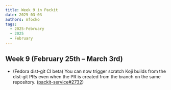 ```yaml
---
title: Week 9 in Packit
date: 2025-03-03
authors: mfocko
tags:
  - 2025-February
  - 2025
  - February
---
```


## Week 9 (February 25th – March 3rd)

- (Fedora dist-git CI beta) You can now trigger scratch Koji builds from the dist-git PRs even when the PR is created from the branch on the same repository. ([packit-service#2732](https://github.com/packit/packit-service/pull/2732))
